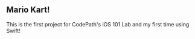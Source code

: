 ## Mario Kart!

This is the first project for CodePath's iOS 101 Lab and my first time using Swift!
